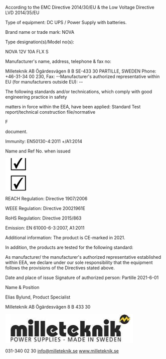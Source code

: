 According to the EMC Directive 2014/30/EU & the Low Voltage Directive LVD 2014/35/EU

Type of equipment: DC UPS / Power Supply with batteries.

Brand name or trade mark: NOVA

Type designation(s)/Model no(s):

NOVA 12V 10A FLX S

Manufacturer's name, address, telephone & fax no:

Milleteknik AB Ögärdesvägen 8 B SE-433 30 PARTILLE, SWEDEN Phone: +46-31-34 00 230, Fax: --Manufacturer's authorized representative within EU (for manufacturers outside EU): --

The following standards and/or technications, which comply with good engineering practice in safety

matters in force within the EEA, have been applied: Standard Test report/technical construction file/normative

F

document.

Immunity: EN50130-4:2011 +/A1:2014

Name and Ref No. when issued

![](_page_0_Picture_13.jpeg)

REACH Regulation: Directive 1907/2006

WEEE Regulation: Directive 20021961E

RoHS Regulation: Directive 2015/863

Emission: EN 61000-6-3:2007, A1:2011

Additional information: The product is CE-marked in 2021.

In addition, the products are tested for the following standard:

As manufacturer/ the manufacturer's authorized representative established within EEA, we declare under our sole responsibility that the equipment follows the provisions of the Directives stated above.

Date and place of issue Signature of authorized person: Partille 2021-6-01

Name & Position

Elias Bylund, Product Specialist

Milleteknik AB Ögärdesvägen 8 B 433 30

![](_page_0_Picture_24.jpeg)

031-340 02 30 info@milleteknik.se www.milleteknik.se